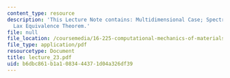```yaml
---
content_type: resource
description: 'This Lecture Note contains: Multidimensional Case; Spectral Radius,
  Lax Equivalence Theorem.'
file: null
file_location: /coursemedia/16-225-computational-mechanics-of-materials-fall-2003/b6dbc861b1a1083444371d04a326df39_lecture_23.pdf
file_type: application/pdf
resourcetype: Document
title: lecture_23.pdf
uid: b6dbc861-b1a1-0834-4437-1d04a326df39
---
```

